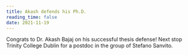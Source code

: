 ```yaml
---
title: Akash defends his Ph.D.
reading_time: false
date: 2021-11-19
---
```


Congrats to Dr. Akash Bajaj on his successful thesis defense! Next stop Trinity College Dublin for a postdoc in the group of Stefano Sanvito.

<!--more-->
